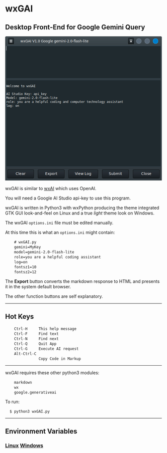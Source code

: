 # wxGAI
## Desktop Front-End for Google Gemini Query

![wxAI](images/wxAI_1g.png "wxAI")

wxGAI is similar to [wxAI](https://github.com/MLeidel/wxAI "Git Website") which uses OpenAI.

You will need a Google AI Studio api-key to use this program.

wxGAI is written in Python3 with wxPython producing 
the theme integrated GTK GUI look-and-feel
on Linux and a true _light_ theme look on Windows.

The wxGAI `options.ini` file must be edited manually.

At this time this is what an `options.ini` might contain:

        # wxGAI.py
        gemini=MyKey
        model=gemini-2.0-flash-lite
        role=you are a helpful coding assistant
        log=on
        fontsz1=10
        fontsz2=12

The **Export** button converts the markdown response to HTML and presents it in the
system default browser. 

The other function buttons are self explanatory.

---

## Hot Keys

        Ctrl-H     This help message
        Ctrl-F     Find text
        Ctrl-N     Find next
        Ctrl-Q     Quit App
        Ctrl-G     Execute AI request
        Alt-Ctrl-C
                   Copy Code in Markup
---

wxGAI requires these other python3 modules:

        markdown
        wx
        google.generativeai

To run:

      $ python3 wxGAI.py
    
---

## Environment Variables

### [Linux](https://linuxize.com/post/how-to-set-and-list-environment-variables-in-linux/ "How To") [Windows](https://superuser.com/questions/949560/how-do-i-set-system-environment-variables-in-windows-10/ "How To")



